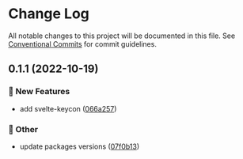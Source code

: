 # Change Log

All notable changes to this project will be documented in this file.
See [Conventional Commits](https://conventionalcommits.org) for commit guidelines.

## 0.1.1 (2022-10-19)


### :rocket: New Features

* add svelte-keycon ([066a257](https://github.com/daybrush/keycon/blob/master/packages/svelte-keycon/commit/066a257e86e8d2ce22a42905c852d04f4f26d498))


### :mega: Other

* update packages versions ([07f0b13](https://github.com/daybrush/keycon/blob/master/packages/svelte-keycon/commit/07f0b138200de547b2634c4b7542a9f008174dc9))
